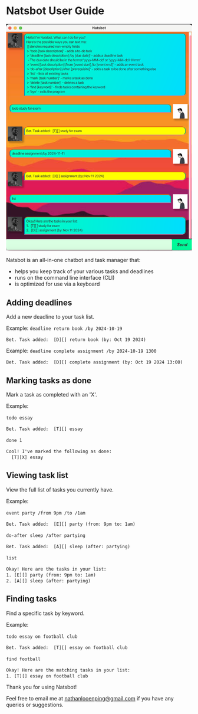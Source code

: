 # Natsbot User Guide

![Screenshot of Natsbot](Ui.png)

Natsbot is an all-in-one chatbot and task manager that:
* helps you keep track of your various tasks and deadlines
* runs on the command line interface (CLI) 
* is optimized for use via a keyboard

## Adding deadlines

Add a new deadline to your task list.

Example: `deadline return book /by 2024-10-19`

```
Bet. Task added:  [D][] return book (by: Oct 19 2024)
```

Example: `deadline complete assignment /by 2024-10-19 1300`

```
Bet. Task added:  [D][] complete assignment (by: Oct 19 2024 13:00)
```

## Marking tasks as done

Mark a task as completed with an 'X'.

Example: 

`todo essay` 
```
Bet. Task added:  [T][] essay
```
`done 1`
```
Cool! I've marked the following as done:
  [T][X] essay
```

## Viewing task list

View the full list of tasks you currently have.

Example:

`event party /from 9pm /to /1am`
```
Bet. Task added:  [E][] party (from: 9pm to: 1am)
```
`do-after sleep /after partying`
```
Bet. Task added:  [A][] sleep (after: partying)
```
`list`
```
Okay! Here are the tasks in your list:
1. [E][] party (from: 9pm to: 1am)
2. [A][] sleep (after: partying)
```

## Finding tasks

Find a specific task by keyword.

Example:

`todo essay on football club`
```
Bet. Task added:  [T][] essay on football club
```
`find football`
```
Okay! Here are the matching tasks in your list:
1. [T][] essay on football club
```

Thank you for using Natsbot!

Feel free to email me at [nathanlooenping@gmail.com](mailto:nathanlooenping@gmail.com) if you have any queries or suggestions.
